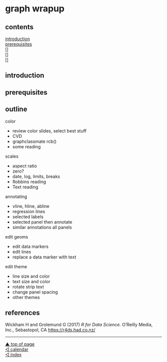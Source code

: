 graph wrapup
================

## contents

[introduction](#introduction)  
[prerequisites](#prerequisites)  
\[\]  
\[\]  
\[\]

## introduction

## prerequisites

## outline

color

  - review color slides, select best stuff
  - CVD
  - graphclassmate rcb()
  - some reading

scales

  - aspect ratio
  - zero?
  - date, log, limits, breaks
  - Robbins reading
  - Text reading

annotating

  - vline, hline, abline
  - regression lines
  - selected labels
  - selected panel then annotate  
  - similar annotations all panels

edit geoms

  - edit data markers
  - edit lines
  - replace a data marker with text

edit theme

  - line size and color
  - text size and color
  - rotate strip text
  - change panel spacing
  - other themes

## references

<div id="refs">

<div id="ref-Wickham+Grolemund:2017">

Wickham H and Grolemund G (2017) *R for Data Science.* O’Reilly Media,
Inc., Sebastopol, CA <https://r4ds.had.co.nz/>

</div>

</div>

***
<a href="#top">&#9650; top of page</a>    
[&#9665; calendar](../README.md#calendar)    
[&#9665; index](../README.md#index)
